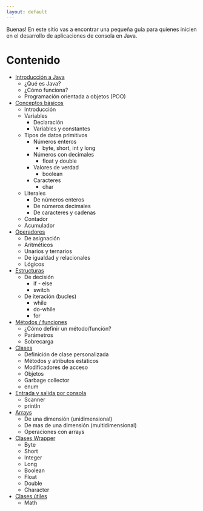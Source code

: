```yaml
---
layout: default
---
```


Buenas! En este sitio vas a encontrar una pequeña guía para quienes inicien en el desarrollo de aplicaciones de consola en Java.

# Contenido

- [Introducción a Java](./content/introduccion-a-java.html)
  - ¿Qué es Java?
  - ¿Cómo funciona?
  - Programación orientada a objetos (POO)
- [Conceptos básicos](./content/conceptos-basicos.html)
  - Introducción
  - Variables
    - Declaración
    - Variables y constantes
  - Tipos de datos primitivos
    - Números enteros
      - byte, short, int y long
    - Números con decimales
      - float y double
    - Valores de verdad
      - boolean
    - Caracteres
      - char
  - Literales
    - De números enteros
    - De números decimales
    - De caracteres y cadenas
  - Contador
  - Acumulador
- [Operadores](./content/operadores.html)
  - De asignación
  - Aritméticos
  - Unarios y ternarios
  - De igualdad y relacionales
  - Lógicos
- [Estructuras](./content/estructuras.html)
  - De decisión
    - if - else
    - switch
  - De iteración (bucles)
    - while
    - do-while
    - for
- [Métodos / funciones](./content/metodos.html)
  - ¿Cómo definir un método/función? 
  - Parámetros
  - Sobrecarga
- [Clases](./content/clases.html)
  - Definición de clase personalizada
  - Métodos y atributos estáticos
  - Modificadores de acceso
  - Objetos
  - Garbage collector
  - enum
- [Entrada y salida por consola](./content/entrada-y-salida-por-consola.html)
  - Scanner
  - println
- [Arrays](./content/arrays.html)
  - De una dimensión (unidimensional)
  - De mas de una dimensión (multidimensional)
  - Operaciones con arrays
- [Clases Wrapper](./content/clases-wrapper.html)
  - Byte
  - Short
  - Integer
  - Long
  - Boolean
  - Float
  - Double
  - Character
- [Clases útiles](./content/clases-utiles.html)
  - Math